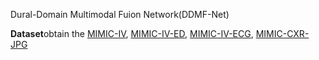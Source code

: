 Dural-Domain Multimodal Fuion Network(DDMF-Net)

**Dataset**obtain the [MIMIC-IV](https://physionet.org/content/mimiciv/3.0/), [MIMIC-IV-ED](https://physionet.org/content/mimic-iv-ed/2.2/), [MIMIC-IV-ECG](https://physionet.org/content/mimic-iv-ecg/1.0/), [MIMIC-CXR-JPG](https://physionet.org/content/mimic-cxr-jpg/2.1.0/)
